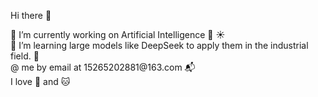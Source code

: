  Hi there 👋

<!--
**zmei01/zmei01** is a ✨ _special_ ✨ repository because its `README.md` (this file) appears on your GitHub profile.

Here are some ideas to get you started:

- 🔭 I’m currently working on ...
- 🌱 I’m currently learning ...
- 👯 I’m looking to collaborate on ...
- 🤔 I’m looking for help with ...
- 💬 Ask me about ...
- 📫 How to reach me: ...
- 😄 Pronouns: ...
- ⚡ Fun fact: ...
--!>
🔭 I’m currently working on Artificial Intelligence  🌈 ☀️<br>

🌱  I’m learning large models like DeepSeek to apply them in the industrial field. 🌴<br>

@ me by email at 15265202881@163.com 📬<br>

I love 🍕 and 🐱 <br>

